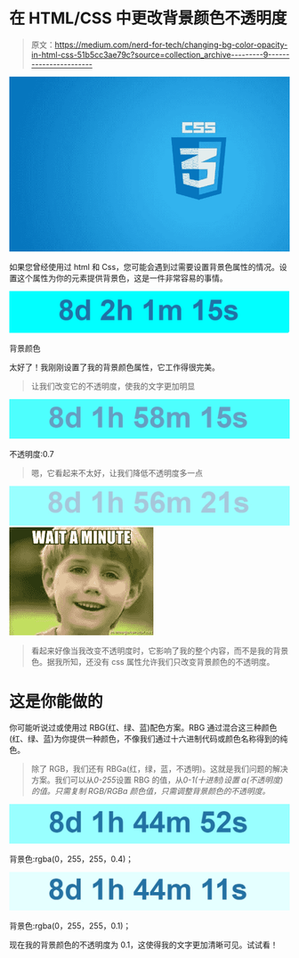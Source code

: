 # 在 HTML/CSS 中更改背景颜色不透明度

> 原文：<https://medium.com/nerd-for-tech/changing-bg-color-opacity-in-html-css-51b5cc3ae79c?source=collection_archive---------9----------------------->

![](img/c8d656af9897e0f1355a29a5f500e181.png)

如果您曾经使用过 html 和 Css，您可能会遇到过需要设置背景色属性的情况。设置这个属性为你的元素提供背景色，这是一件非常容易的事情。

![](img/fd391b29c7c07bb6c7be21ba3e49e03e.png)

背景颜色

太好了！我刚刚设置了我的背景颜色属性，它工作得很完美。

> 让我们改变它的不透明度，使我的文字更加明显

![](img/9e4b8a253820537f00c4170f8389217b.png)

不透明度:0.7

> 嗯，它看起来不太好，让我们降低不透明度多一点

![](img/cfa97152650c5d7510cafe9abc187ead.png)![](img/65b3400177b163ce39caa64d555dedc0.png)

> 看起来好像当我改变不透明度时，它影响了我的整个内容，而不是我的背景色。据我所知，还没有 css 属性允许我们只改变背景颜色的不透明度。

# 这是你能做的

你可能听说过或使用过 RBG(红、绿、蓝)配色方案。RBG 通过混合这三种颜色(红、绿、蓝)为你提供一种颜色，不像我们通过十六进制代码或颜色名称得到的纯色。

> 除了 RGB，我们还有 RBGa(红，绿，蓝，不透明)。这就是我们问题的解决方案。我们可以从*0-255*设置 RBG 的值，从*0-1(十进制)设置 a(不透明度)的值。只需复制 RGB/RGBa 颜色值，只需调整背景颜色的不透明度。*

![](img/c0fa170e056b700979579e219f3441eb.png)

背景色:rgba(0，255，255，0.4)；

![](img/d7dbc021536ec79b4ef54c57860608b0.png)

背景色:rgba(0，255，255，0.1)；

现在我的背景颜色的不透明度为 0.1，这使得我的文字更加清晰可见。试试看！